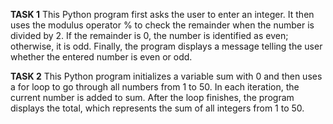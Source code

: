 **TASK 1**
This Python program first asks the user to enter an integer. It then uses the modulus operator % to check the remainder when the number is divided by 2. If the remainder is 0, the number is identified as even; otherwise, it is odd. Finally, the program displays a message telling the user whether the entered number is even or odd.

**TASK 2**
This Python program initializes a variable sum with 0 and then uses a for loop to go through all numbers from 1 to 50. In each iteration, the current number is added to sum. After the loop finishes, the program displays the total, which represents the sum of all integers from 1 to 50.
